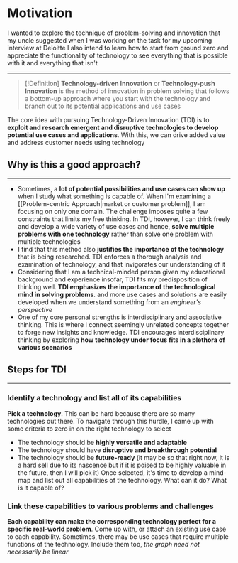 # Motivation
I wanted to explore the technique of problem-solving and innovation that my uncle suggested when I was working on the task for my upcoming interview at Deloitte
I also intend to learn how to start from ground zero and appreciate the functionality of technology to see everything that is possible with it and everything that isn't
****
>[!Definition]
>**Technology-driven Innovation** or **Technology-push Innovation** is the method of innovation in problem solving that follows a bottom-up approach where you start with the technology and branch out to its potential applications and use cases

The core idea with pursuing Technology-Driven Innovation (TDI) is to **exploit and research emergent and disruptive technologies to develop potential use cases and applications**. With this, we can drive added value and address customer needs using technology

## Why is this a good approach?
****
- Sometimes, a **lot of potential possibilities and use cases can show up** when I study what something is capable of. When I'm examining a [[Problem-centric Approach|market or customer problem]], I am focusing on only one domain. The challenge imposes quite a few constraints that limits my free thinking. In TDI, however, I can think freely and develop a wide variety of use cases and hence, **solve multiple problems with one technology** rather than solve one problem with multiple technologies
- I find that this method also **justifies the importance of the technology** that is being researched. TDI enforces a thorough analysis and examination of technology, and that invigorates our understanding of it
- Considering that I am a technical-minded person given my educational background and experience insofar, TDI fits my predisposition of thinking well. **TDI emphasizes the importance of the technological mind in solving problems**. and more use cases and solutions are easily developed when we understand something from an *engineer's perspective*
- One of my core personal strengths is interdisciplinary and associative thinking. This is where I connect seemingly unrelated concepts together to forge new insights and knowledge. TDI encourages interdisciplinary thinking by exploring **how technology under focus fits in a plethora of various scenarios**


## Steps for TDI
****
### Identify a technology and list all of its capabilities

**Pick a technology**. This can be hard because there are so many technologies out there. To navigate through this hurdle, I came up with some criteria to zero in on the right technology to select
- The technology should be **highly versatile and adaptable**
- The technology should have **disruptive and breakthrough potential** 
- The technology should be **future-ready** (it may be so that right now, it is a hard sell due to its nascence but if it is poised to be highly valuable in the future, then I will pick it)
Once selected, it's time to develop a mind-map and list out all capabilities of the technology. What can it do? What is it capable of?

### Link these capabilities to various problems and challenges

**Each capability can make the corresponding technology perfect for a specific real-world problem**. Come up with, or attach an existing use case to each capability. Sometimes, there may be use cases that require multiple functions of the technology. Include them too, *the graph need not necessarily be linear*